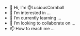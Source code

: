 - 👋 Hi, I’m @LuciousCornball
- 👀 I’m interested in ...
- 🌱 I’m currently learning ...
- 💞️ I’m looking to collaborate on ...
- 📫 How to reach me ...

<!---
LuciousCornball/LuciousCornball is a ✨ special ✨ repository because its `README.md` (this file) appears on your GitHub profile.
You can click the Preview link to take a look at your changes.
--->
